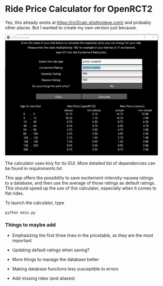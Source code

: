 # Ride Price Calculator for OpenRCT2

Yes, this already exists at <https://rct2calc.shottysteve.com/> and probably other places. But I wanted to create my own version just because.


![Price Calculator window](pricecalculator.png)

The calculator uses kivy for its GUI. More detailed list of dependencies can be found in *requirements.txt*.

This app offers the possibility to save excitement-intensity-nausea ratings to a database, and then use the average of those ratings as default ratings. This should speed up the use of this calculator, especially when it comes to flat rides.

To launch the calculator, type

`python main.py`



### Things to maybe add

* Emphasizing the first three lines in the pricetable, as they are the most important

* Updating default ratings when saving?

* More things to manage the database better

* Making database functions less susceptible to errors

* Add missing rides (and aliases)
